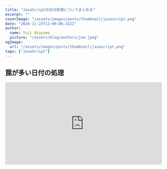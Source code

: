 ```yaml
---
title: "JavaScriptの日付処理についてまとめる"
excerpt: ""
coverImage: "/assets/images/posts/thumbnail/javascript.png"
date: "2020-11-23T12:00:00.322Z"
author:
  name: Yuji Okayama
  picture: "/assets/blog/authors/joe.jpeg"
ogImage:
  url: "/assets/images/posts/thumbnail/javascript.png"
tags: ["JavaScript"]
---
```

## 罠が多い日付の処理

<iframe height="265" style="width: 100%;" scrolling="no" title="日付処理" src="https://codepen.io/yujiokayama/embed/mdereKg?height=265&theme-id=dark&default-tab=js,result" frameborder="no" loading="lazy" allowtransparency="true" allowfullscreen="true">
  See the Pen <a href='https://codepen.io/yujiokayama/pen/mdereKg'>日付処理</a> by yujiokayama
  (<a href='https://codepen.io/yujiokayama'>@yujiokayama</a>) on <a href='https://codepen.io'>CodePen</a>.
</iframe>
